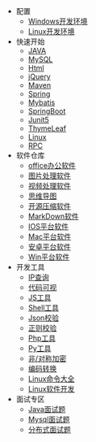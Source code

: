 <!-- _navbar.md -->

<!-- _navbar.md -->

- 配置
  - [Windows开发环境](https://download.csdn.net/download/weixin_54061333/23161311)
  - [Linux开发环境](https://blog.csdn.net/weixin_54061333/article/details/122285996)
- 快速开始
  - [JAVA](/java/JavaBase1-8.md)
  - [MySQL](/mysql/MySQLbase01.md)
  - [Html](/html/html.md)
  - [jQuery](/html/jQuery.md)
  - [Maven](/maven/MavenBase1.md)
  - [Spring](/spring/Spring.md#Spring)
  - [Mybatis](/mybatis/Mybatis.md#Mybatis)
  - [SpringBoot](/spring/SpringBoot.md#SpringBoot)
  - [Junit5](/Junit/Junit.md#Junit5)
  - [ThymeLeaf](/thymeleaf/ThymeLeaf.md#thymeleaf)
  - [Linux](/linux/LinuxsysStu.md#Linux学习)
  - [RPC](/RPC/Rpc.md#rpc)
- 软件仓库
  - [office办公软件](https://mp.weixin.qq.com/s/29Do6pjEeA2yJuvVZjVHjg)
  - [图片处理软件](https://mp.weixin.qq.com/s/O4jlhnPow_c0Tm08n1C0jA)
  - [视频处理软件](https://mp.weixin.qq.com/s/DhsUGi0oEQ6ivYDDqiJOGA)
  - [思维导图](https://www.edrawsoft.cn/mindmaster/lp-1.html?channel=baidu)
  - [开源压缩软件](https://www.7-zip.org/)
  - [MarkDown软件](https://atom.io/)
  - [IOS平台软件](http://free.apprcn.com/category/ios/)
  - [Mac平台软件](http://free.apprcn.com/category/mac/)
  - [安卓平台软件](http://free.apprcn.com/category/android/)
  - [Win平台软件](http://free.apprcn.com/category/pc/)
- 开发工具
  - [IP查询](http://mip.chinaz.com/?query=)
  - [代码可视](https://algorithm-visualizer.org/)
  - [JS工具](https://tool.lu/js/)
  - [Shell工具](https://tool.lu/shell/)
  - [Json校验](https://tool.lu/json/)
  - [正则校验](https://c.runoob.com/front-end/854/)
  - [Php工具](https://tool.lu/php/)
  - [Py工具](https://tool.lu/pyc/)
  - [非/对称加密](http://tool.chacuo.net/cryptrsaprikey)
  - [编码转换](https://tool.lu/encdec/)
  - [Linux命令大全](https://www.linuxcool.com/)
  - [Linux软件开发](https://linux.cn/tech/program/) 
- 面试专区
  - [Java面试题](/java/java面试题#java面试题)
  - [Mysql面试题](/preparing)
  - [分布式面试题](/preparing)









